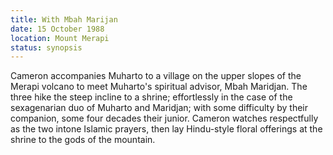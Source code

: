 ```yaml
---
title: With Mbah Marijan
date: 15 October 1988
location: Mount Merapi
status: synopsis
---
```


Cameron accompanies Muharto to a village on the upper slopes of the Merapi volcano to meet Muharto's spiritual advisor, Mbah Maridjan. The three hike the steep incline to a shrine; effortlessly in the case of the sexagenarian duo of Muharto and Maridjan; with some difficulty by their companion, some four decades their junior. Cameron watches respectfully as the two intone Islamic prayers, then lay Hindu-style floral offerings at the shrine to the gods of the mountain.



